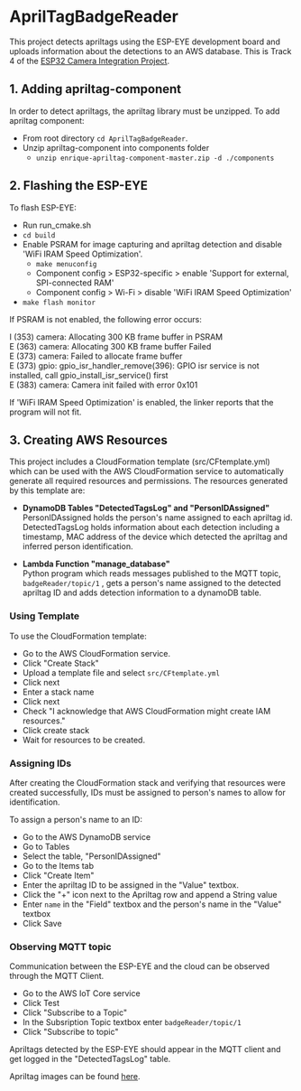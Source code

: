# AprilTagBadgeReader

This project detects apriltags using the ESP-EYE development board and uploads information about the detections to an AWS database.
This is Track 4 of the [ESP32 Camera Integration Project](https://docs.google.com/document/d/1B1Nw_E98su2T_MYRsv42q9W8aAoufVafAxsERkIy82M/edit#heading=h.4nbkefahv1lc).

## 1. Adding apriltag-component
In order to detect apriltags, the apriltag library must be unzipped. To add apriltag component:
- From root directory `cd AprilTagBadgeReader`.
- Unzip apriltag-component into components folder
    - `unzip enrique-apriltag-component-master.zip -d ./components`

## 2. Flashing the ESP-EYE

To flash ESP-EYE:
- Run run_cmake.sh
- `cd build`
- Enable PSRAM for image capturing and apriltag detection and disable 'WiFi IRAM Speed Optimization'.
    - `make menuconfig`
    - Component config > ESP32-specific > enable 'Support for external, SPI-connected RAM'
    - Component config > Wi-Fi > disable 'WiFi IRAM Speed Optimization'
- `make flash monitor`

If PSRAM is not enabled, the following error occurs:

I (353) camera: Allocating 300 KB frame buffer in PSRAM\
E (363) camera: Allocating 300 KB frame buffer Failed\
E (373) camera: Failed to allocate frame buffer\
E (373) gpio: gpio_isr_handler_remove(396): GPIO isr service is not installed, call gpio_install_isr_service() first\
E (383) camera: Camera init failed with error 0x101


If 'WiFi IRAM Speed Optimization' is enabled, the linker reports that the program will not fit.

## 3. Creating AWS Resources

This project includes a CloudFormation template (src/CFtemplate.yml) which can be used with the AWS CloudFormation service to automatically generate all required resources and permissions. The resources generated by this template are:

- **DynamoDB Tables "DetectedTagsLog" and "PersonIDAssigned"**  
PersonIDAssigned holds the person's name assigned to each apriltag id.
DetectedTagsLog holds information about each detection including a timestamp, MAC address of the device which detected the apriltag and inferred person identification.

- **Lambda Function "manage_database"**  
Python program which reads messages published to the MQTT topic, `badgeReader/topic/1` , gets a person's name assigned to the detected apriltag ID and adds detection information to a dynamoDB table.  

### Using Template
To use the CloudFormation template:  

- Go to the AWS CloudFormation service.
- Click "Create Stack"
- Upload a template file and select `src/CFtemplate.yml`
- Click next
- Enter a stack name
- Click next
- Check "I acknowledge that AWS CloudFormation might create IAM resources."
- Click create stack
- Wait for resources to be created.


### Assigning IDs
After creating the CloudFormation stack and verifying that resources were created successfully, IDs must be assigned to person's names to allow for identification.

To assign a person's name to an ID:

- Go to the AWS DynamoDB service
- Go to Tables
- Select the table, "PersonIDAssigned"
- Go to the Items tab
- Click "Create Item"
- Enter the apriltag ID to be assigned in the "Value" textbox.
- Click the "+" icon next to the Apriltag row and append a String value
- Enter `name` in the "Field" textbox and the person's name in the "Value" textbox
- Click Save

### Observing MQTT topic

Communication between the ESP-EYE and the cloud can be observed through the MQTT Client.

- Go to the AWS IoT Core service
- Click Test
- Click "Subscribe to a Topic"
- In the Subsription Topic textbox enter `badgeReader/topic/1`
- Click "Subscribe to topic"

Apriltags detected by the ESP-EYE should appear in the MQTT client and get logged in the "DetectedTagsLog" table.  

Apriltag images can be found [here](https://github.com/AprilRobotics/apriltag-imgs/tree/master/tag36h11).
